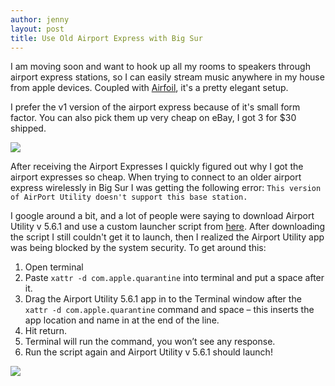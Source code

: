 ```yaml
---
author: jenny
layout: post
title: Use Old Airport Express with Big Sur
---
```


I am moving soon and want to hook up all my rooms to speakers through airport express stations, so I can easily stream music anywhere in my house from apple devices.  Coupled with [Airfoil](https://rogueamoeba.com/airfoil/mac/), it's a pretty elegant setup.

I prefer the v1 version of the airport express because of it's small form factor.  You can also pick them up very cheap on eBay, I got 3 for $30 shipped.  

<img src="{{ site.url }}/assets/images/posts/2021-02-21-image-0000.jpeg" />

After receiving the Airport Expresses I quickly figured out why I got the airport expresses so cheap.  When trying to connect to an older airport express wirelessly in Big Sur I was getting the following error: `This version of AirPort Utility doesn't support this base station.`  

I google around a bit, and a lot of people were saying to download Airport Utility v 5.6.1 and use a custom launcher script from [here](https://bristleconeit.com/freeware/launcher-for-airport-utility-v5-6-1/).  After downloading the script I still couldn't get it to launch, then I realized the Airport Utility app was being blocked by the system security.  To get around this: 

1. Open terminal
2. Paste `xattr -d com.apple.quarantine` into terminal and put a space after it.
3. Drag the Airport Utility 5.6.1 app in to the Terminal window after the  `xattr -d com.apple.quarantine` command and space – this inserts the app location and name in at the end of the line.
4. Hit return.
5. Terminal will run the command, you won’t see any response.
6. Run the script again and Airport Utility v 5.6.1 should launch!

<img src="{{ site.url }}/assets/images/posts/2021-02-21-image-0001.png" />